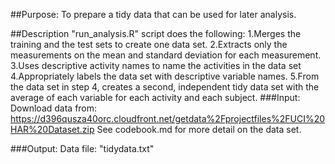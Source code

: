 ##Purpose:
To prepare a tidy data that can be used for later analysis.

##Description
"run_analysis.R" script does the following:
 1.Merges the training and the test sets to create one data set.
 2.Extracts only the measurements on the mean and standard deviation for each measurement.
 3.Uses descriptive activity names to name the activities in the data set
 4.Appropriately labels the data set with descriptive variable names.
 5.From the data set in step 4, creates a second, independent tidy data set with the average of each variable for each activity and each subject.
###Input:
Download data from: https://d396qusza40orc.cloudfront.net/getdata%2Fprojectfiles%2FUCI%20HAR%20Dataset.zip
See codebook.md for more detail on the data set.

###Output:
Data file: "tidydata.txt"
